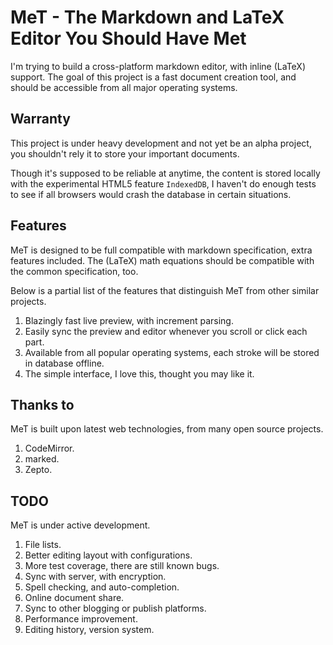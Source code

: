 MeT - The Markdown and LaTeX Editor You Should Have Met
=======================================================

I'm trying to build a cross-platform markdown editor, with inline \(LaTeX\) support. The goal of this project is a fast document creation tool, and should be accessible from all major operating systems.


## Warranty

This project is under heavy development and not yet be an alpha project, you shouldn't rely it to store your important documents.

Though it's supposed to be reliable at anytime, the content is stored locally with the experimental HTML5 feature `IndexedDB`, I haven't do enough tests to see if all browsers would crash the database in certain situations.


## Features

MeT is designed to be full compatible with markdown specification, extra features included. The \(LaTeX\) math equations should be compatible with the common specification, too.

Below is a partial list of the features that distinguish MeT from other similar projects.

1. Blazingly fast live preview, with increment parsing.
2. Easily sync the preview and editor whenever you scroll or click each part.
3. Available from all popular operating systems, each stroke will be stored in database offline.
4. The simple interface, I love this, thought you may like it.


## Thanks to

MeT is built upon latest web technologies, from many open source projects.

1. CodeMirror.
2. marked.
3. Zepto.


## TODO

MeT is under active development.

1. File lists.
2. Better editing layout with configurations.
3. More test coverage, there are still known bugs.
4. Sync with server, with encryption.
5. Spell checking, and auto-completion.
6. Online document share.
7. Sync to other blogging or publish platforms.
8. Performance improvement.
9. Editing history, version system.
